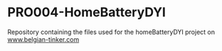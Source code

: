 # PRO004-HomeBatteryDYI
Repository containing the files used for the homeBatteryDYI project on www.belgian-tinker.com
